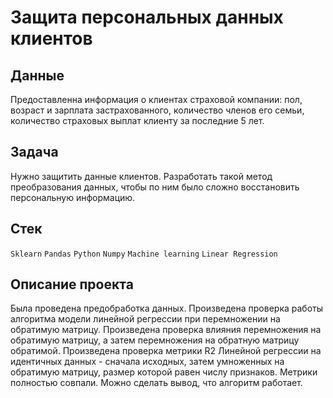 # Защита персональных данных клиентов


## Данные
Предоставленна информация о клиентах страховой компании: пол, возраст и зарплата застрахованного, количество членов его семьи, количество страховых выплат клиенту за последние 5 лет.

## Задача
Нужно защитить данные клиентов. Разработать такой метод преобразования данных, чтобы по ним было сложно восстановить персональную информацию.

## Стек
`Sklearn` `Pandas` `Python` `Numpy` `Machine learning` `Linear Regression` 

## Описание проекта
Была проведена предобработка данных. Произведена проверка работы алгоритма модели линейной регрессии при перемножении на обратимую матрицу. Произведена проверка влияния перемножения на обратимую матрицу, а затем перемножения на обратную матрицу обратимой. Произведена проверка метрики R2 Линейной регрессии на идентичных данных - сначала исходных, затем умноженных на обратимую матрицу, размер которой равен числу признаков. Метрики полностью совпали. Можно сделать вывод, что алгоритм работает.
